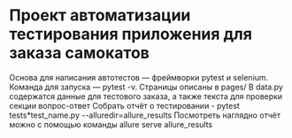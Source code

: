 # Проект автоматизации тестирования приложения для заказа самокатов
Основа для написания автотестов — фреймворки pytest и selenium.
Команда для запуска — pytest -v.
Страницы описаны в pages/
В data.py содержатся данные для тестового заказа, а также текста для проверки секции вопрос-ответ
Собрать отчёт о тестировании - pytest tests\*test_name.py --alluredir=allure_results
Посмотреть наглядно отчёт можно с помощью команды allure serve allure_results 
